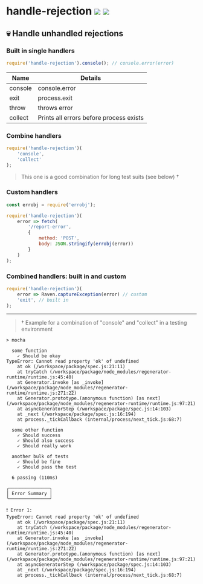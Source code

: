 # handle-rejection [![](https://img.shields.io/npm/v/handle-rejection.svg)](https://www.npmjs.com/package/handle-rejection) [![](https://img.shields.io/badge/source--000000.svg?logo=github&style=social)](https://github.com/omrilotan/mono/tree/master/packages/handle-rejection)

## 💀 Handle unhandled rejections

### Built in single handlers
```js
require('handle-rejection').console(); // console.error(error)
```

| Name | Details
| - | -
| console | console.error
| exit | process.exit
| throw | throws error
| collect | Prints all errors before process exists

### Combine handlers
```js
require('handle-rejection')(
	'console',
	'collect'
);
```
> This one is a good combination for long test suits (see below) †

### Custom handlers
```js
const errobj = require('errobj');

require('handle-rejection')(
	error => fetch(
		'/report-error',
		{
			method: 'POST',
			body: JSON.stringify(errobj(error))
		}
	)
);
```

### Combined handlers: built in and custom
```js
require('handle-rejection')(
	error => Raven.captureException(error) // custom
	'exit', // built in
);
```

---

> † Example for a combination of "console" and "collect" in a testing environment

```
> mocha

  some function
    ✓ Should be okay
TypeError: Cannot read property 'ok' of undefined
    at ok (/workspace/package/spec.js:21:11)
    at tryCatch (/workspace/package/node_modules/regenerator-runtime/runtime.js:45:40)
    at Generator.invoke [as _invoke] (/workspace/package/node_modules/regenerator-runtime/runtime.js:271:22)
    at Generator.prototype.(anonymous function) [as next] (/workspace/package/node_modules/regenerator-runtime/runtime.js:97:21)
    at asyncGeneratorStep (/workspace/package/spec.js:14:103)
    at _next (/workspace/package/spec.js:16:194)
    at process._tickCallback (internal/process/next_tick.js:68:7)

  some other function
    ✓ Should success
    ✓ Should also success
    ✓ Should really work

  another bulk of tests
    ✓ Should be fine
    ✓ Should pass the test

  6 passing (110ms)

╭───────────────╮
│ Error Summary │
╰───────────────╯

❗️ Error 1:
TypeError: Cannot read property 'ok' of undefined
    at ok (/workspace/package/spec.js:21:11)
    at tryCatch (/workspace/package/node_modules/regenerator-runtime/runtime.js:45:40)
    at Generator.invoke [as _invoke] (/workspace/package/node_modules/regenerator-runtime/runtime.js:271:22)
    at Generator.prototype.(anonymous function) [as next] (/workspace/package/node_modules/regenerator-runtime/runtime.js:97:21)
    at asyncGeneratorStep (/workspace/package/spec.js:14:103)
    at _next (/workspace/package/spec.js:16:194)
    at process._tickCallback (internal/process/next_tick.js:68:7)
```
